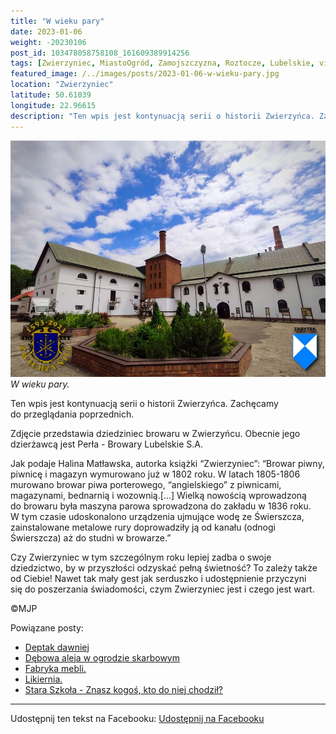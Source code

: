 ```yaml
---
title: "W wieku pary"
date: 2023-01-06
weight: -20230106
post_id: 103478058758108_161609389914256
tags: [Zwierzyniec, MiastoOgród, Zamojszczyzna, Roztocze, Lubelskie, villarestituta, turystyka, dziedzictwo, zabytki, krajobrazy]
featured_image: /../images/posts/2023-01-06-w-wieku-pary.jpg
location: "Zwierzyniec"
latitude: 50.61039
longitude: 22.96615
description: "Ten wpis jest kontynuacją serii o historii Zwierzyńca. Zachęcamy do przeglądania poprzednich...."
---
```


![W wieku pary.](/images/posts/2023-01-06-w-wieku-pary.jpg)
*W wieku pary.*

Ten wpis jest kontynuacją serii o historii Zwierzyńca. Zachęcamy do przeglądania poprzednich.

Zdjęcie przedstawia dziedziniec browaru w Zwierzyńcu. Obecnie jego dzierżawcą jest Perła - Browary Lubelskie S.A.

Jak podaje Halina Matławska, autorka książki “Zwierzyniec”:
“Browar piwny, piwnicę i magazyn wymurowano już w 1802 roku. W latach 1805-1806 murowano browar piwa porterowego, “angielskiego” z piwnicami, magazynami, bednarnią i wozownią.[...]
Wielką nowością wprowadzoną do browaru była maszyna parowa sprowadzona do zakładu w 1836 roku. W tym czasie udoskonalono urządzenia ujmujące wodę ze Świerszcza, zainstalowane metalowe rury doprowadziły ją od kanału (odnogi Świerszcza) aż do studni w browarze.”

Czy Zwierzyniec w tym szczególnym roku lepiej zadba o swoje dziedzictwo, by w przyszłości odzyskać pełną świetność?
To zależy także od Ciebie!
Nawet tak mały gest jak serduszko i udostępnienie przyczyni się do poszerzania świadomości, czym Zwierzyniec jest i czego jest wart.



©MJP

Powiązane posty:
- [Deptak dawniej](/posts/Deptak-dawniej)
- [Dębowa aleja w ogrodzie skarbowym](/posts/Debowa-aleja-w-ogrodzie-skarbowym)
- [Fabryka mebli.](/posts/Fabryka-mebli)
- [Likiernia.](/posts/Likiernia)
- [Stara Szkoła - Znasz kogoś, kto do niej chodził?](/posts/Stara-Szkola-Znasz-kogos-kto-do-niej-chodzil)


---

Udostępnij ten tekst na Facebooku:
[Udostępnij na Facebooku](https://www.facebook.com/sharer/sharer.php?u=https://stowarzyszeniewachniewskiej.pl/posts/W-wieku-pary)

<script type="application/ld+json">
{
  "@context": "https://schema.org",
  "@type": "BlogPosting",
  "headline": "W wieku pary",
  "datePublished": "2023-01-06",
  "dateModified": "2023-01-06",
  "author": {
    "@type": "Person",
    "name": "Michał Jan Patyk"
  },
  "publisher": {
    "@type": "Organization",
    "name": "Stowarzyszenie im. Aleksandry Wachniewskiej",
    "logo": {
      "@type": "ImageObject",
      "url": "https://stowarzyszeniewachniewskiej.pl/images/logo/logo.svg"
    }
  },
  "mainEntityOfPage": {
    "@type": "WebPage",
    "@id": "https://stowarzyszeniewachniewskiej.pl/posts/w-wieku-pary"
  },
  "image": {
    "@type": "ImageObject",
    "url": "https://stowarzyszeniewachniewskiej.pl//images/posts/2023-01-06-w-wieku-pary.jpg"
  },
  "articleSection": "Dziedzictwo Kulturowe i Zabytki",
  "keywords": "[Zwierzyniec, MiastoOgród, Zamojszczyzna, Roztocze, Lubelskie, villarestituta, turystyka, dziedzictwo, zabytki, krajobrazy]",
  "wordCount": 138,
  "articleBody": "Ten wpis jest kontynuacją serii o historii Zwierzyńca. Zachęcamy do przeglądania poprzednich.\n\nZdjęcie przedstawia dziedziniec browaru w Zwierzyńcu. Obecnie jego dzierżawcą jest Perła - Browary Lubelskie S.A.\n\nJak podaje Halina Matławska, autorka książki “Zwierzyniec”:\n“Browar piwny, piwnicę i magazyn wymurowano już w 1802 roku. W latach 1805-1806 murowano browar piwa porterowego, “angielskiego” z piwnicami, magazynami, bednarnią i wozownią.[...]\nWielką nowością wprowadzoną do browaru była maszyna parowa sprowadzona do zakładu w 1836 roku. W tym czasie udoskonalono urządzenia ujmujące wodę ze Świerszcza, zainstalowane metalowe rury doprowadziły ją od kanału (odnogi Świerszcza) aż do studni w browarze.”\n\nCzy Zwierzyniec w tym szczególnym roku lepiej zadba o swoje dziedzictwo, by w przyszłości odzyskać pełną świetność?\nTo zależy także od Ciebie!\nNawet tak mały gest jak serduszko i udostępnienie przyczyni się do poszerzania świadomości, czym Zwierzyniec jest i czego jest wart.\n\n\n\n©MJP",
  "description": "Ten wpis jest kontynuacją serii o historii Zwierzyńca. Zachęcamy do przeglądania poprzednich....",
  "copyrightHolder": {
    "@type": "Person",
    "name": "Michał Jan Patyk"
  }
}
</script>
<script type="application/ld+json">
{
  "@context": "https://schema.org",
  "@type": "BreadcrumbList",
  "itemListElement": [
    {
      "@type": "ListItem",
      "position": 1,
      "name": "Home",
      "item": "https://stowarzyszeniewachniewskiej.pl"
    },
    {
      "@type": "ListItem",
      "position": 2,
      "name": "posts",
      "item": "https://stowarzyszeniewachniewskiej.pl/posts"
    },
    {
      "@type": "ListItem",
      "position": 3,
      "name": "W wieku pary",
      "item": "https://stowarzyszeniewachniewskiej.pl/posts/w-wieku-pary"
    }
  ]
}
</script>
